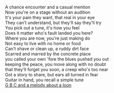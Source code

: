 A chance encounter and a casual mention  
Now you're on a stage without an audition  
It's your pain they want, that real in your eye  
They can't understand, but they'll say they'll try  
You pick out a tune, it's how you feel  
Does it matter who's fault landed you here?  
Where you are now, you're just making do  
Not easy to live with no home or food  
Can't shave or clean up, a ruddy dirt face  
Scarred and marred by the concrete place  
you called your own 'fore the blues pushed you out  
keeping the peace, you move along with no doubt  
that they'll forget you soon, a creep who's too near  
Got a story to share, but ears all turned in fear  
Guitar in hand, you recall a simple tune  
[G B C and a melody about a loon](https://www.youtube.com/watch?v=hXlzci1rKNM)


